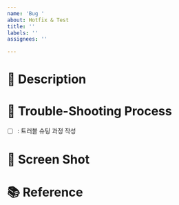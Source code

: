 ```yaml
---
name: 'Bug '
about: Hotfix & Test
title: ''
labels: ''
assignees: ''

---
```


# 📝 Description

# 🔫 Trouble-Shooting Process
- [ ] : 트러블 슈팅 과정 작성

# 📸  Screen Shot 

# 📚 Reference
